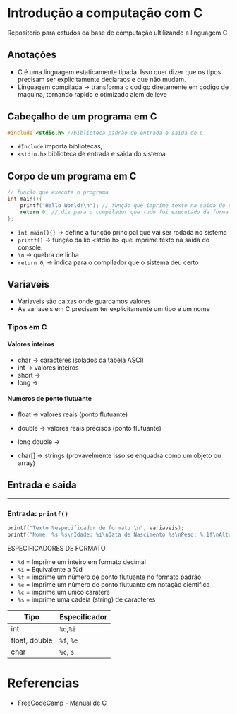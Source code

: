 # Introdução a computação com C
Repositorio para estudos da base de computação ultilizando a linguagem C

## Anotações
- C é uma linguagem estaticamente tipada. Isso quer dizer que os tipos precisam ser explicitamente declaraos e que não mudam.
- Linguagem compilada -> transforma o codigo diretamente em codigo de maquina, tornando rapido e otimizado alem de leve

## Cabeçalho de um programa em C
````C
#include <stdio.h> //biblioteca padrão de entrada e saida do C
````

- `#Include` importa bibliotecas,
- `<stdio.h>` biblioteca de entrada e saida do sistema
## Corpo de um programa em C
````C
// função que executa o programa
int main(){
    printf("Hello World!\n"); // função que imprime texto na saida do console
    return 0; // diz para o compilador que tudo foi executado da forma correta
};
````
- `ìnt main(){}` -> define a função principal que vai ser rodada no sistema
- `printf()` -> função da lib <stdio.h> que imprime texto na saida do console.
- `\n` -> quebra de linha
- `return 0`; -> indica para o compilador que o sistema deu certo
## Variaveis
- Variaveis são caixas onde guardamos valores
- As variaveis em C precisam ter explicitamente um tipo e um nome

### Tipos em C
#### Valores inteiros
- char -> caracteres isolados da tabela ASCII
- int -> valores inteiros
- short -> 
- long -> 
#### Numeros de ponto flutuante
- float -> valores reais (ponto flutuante)
- double -> valores reais precisos (ponto flutuante)
- long double -> 

- char[] -> strings (provavelmente isso se enquadra como um objeto ou array)

## Entrada e saida
---
### Entrada: ``printf()``
````C
printf("Texto %especificador de formato \n", variaveis);
printf("Nome: %s %s\nIdade: %i\nData de Nascimento %s\nPeso: %.1f\nAltura: %.2f", nome, sobrenome, idade, dataNascimento, peso, altura);
````
ESPECIFICADORES DE FORMATO`<br>
- `%d` = Imprime um inteiro em formato decimal
- `%i` = Equivalente a %d
- `%f` = imprime um número de ponto flutuante no formato padrão
- `%e` = Imprime um número de ponto flutuante em notação cientifica
- `%c` = imprime um unico caratere
- `%s` = imprime uma cadeia (string) de caracteres

| Tipo | Especificador | 
| --- | --- | 
| int | `%d`,`%i` | 
| float, double | `%f`, `%e` | 
| char | `%c`, `s` | 
  
# Referencias
- [FreeCodeCamp - Manual de C](https://www.freecodecamp.org/portuguese/news/o-manual-do-iniciante-em-c-aprenda-o-basico-sobre-a-linguagem-de-programacao-c-em-apenas-algumas-horas/)